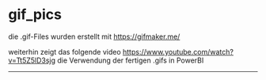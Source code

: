 # gif_pics

die .gif-Files wurden erstellt mit
https://gifmaker.me/


weiterhin zeigt das folgende video
https://www.youtube.com/watch?v=Tt5Z5lD3sjg
die Verwendung der fertigen .gifs
in PowerBI

----